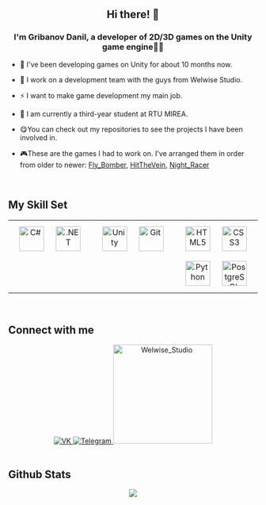 ## **<div align="center">Hi there! 👋</div>**  
  

### <div align="center">I'm Gribanov Danil, a developer of 2D/3D games on the Unity game engine👨‍💻 </div>  
  

- 🔭 I've been developing games on Unity for about 10 months now.  
  

- 🌱 I work on a development team with the guys from Welwise Studio.  
  

- ⚡ I want to make game development my main job.  
  

- 🦾  I am currently a third-year student at RTU MIREA.  
  

- 😋You can check out my repositories to see the projects I have been involved in.
- 🎮These are the games I had to work on. I've arranged them in order from older to newer: <a href="https://play.google.com/store/apps/details?id=com.SugoiDekaiGames">Fly_Bomber</a>, <a href="https://welwise-studio.itch.io/hit-the-vein?secret=uMFjyknbu7LxSUOtRcTmN0T1TlU">HitTheVein</a>,
 <a href="https://yandex.ru/games/preview/221501?draft=true&lang=ru">Night_Racer</a>


  

<br/>  


## My Skill Set  
<table><tr><td valign="top" width="33%">

<div align="center">  
<a href="https://docs.microsoft.com/en-us/dotnet/csharp/" target="_blank"><img style="margin: 10px" src="https://profilinator.rishav.dev/skills-assets/csharp-original.svg" alt="C#" height="50" /></a>  
<a href="https://dotnet.microsoft.com/download/dotnet-framework" target="_blank"><img style="margin: 10px" src="https://profilinator.rishav.dev/skills-assets/dot-net-original-wordmark.svg" alt=".NET" height="50" /></a>  
</div>

</td><td valign="top" width="33%">

<div align="center">  
<a href="https://unity.com/" target="_blank"><img style="margin: 10px" src="https://profilinator.rishav.dev/skills-assets/unity.png" alt="Unity" height="50" /></a>  
<a href="https://github.com/" target="_blank"><img style="margin: 10px" src="https://profilinator.rishav.dev/skills-assets/git-scm-icon.svg" alt="Git" height="50" /></a>  
</div>

</td><td valign="top" width="33%">

<div align="center">  
<a href="https://en.wikipedia.org/wiki/HTML5" target="_blank"><img style="margin: 10px" src="https://profilinator.rishav.dev/skills-assets/html5-original-wordmark.svg" alt="HTML5" height="50" /></a>  
<a href="https://www.w3schools.com/css/" target="_blank"><img style="margin: 10px" src="https://profilinator.rishav.dev/skills-assets/css3-original-wordmark.svg" alt="CSS3" height="50" /></a>  
<a href="https://www.python.org/" target="_blank"><img style="margin: 10px" src="https://profilinator.rishav.dev/skills-assets/python-original.svg" alt="Python" height="50" /></a>  
<a href="https://www.postgresql.org/" target="_blank"><img style="margin: 10px" src="https://profilinator.rishav.dev/skills-assets/postgresql-original-wordmark.svg" alt="PostgreSQL" height="50" /></a>  
</div>

</td></tr></table>  

<br/>  


## Connect with me  
<div align="center">
<a href="https://vk.com/slooner_1" target="_blank">
<img src=https://encrypted-tbn0.gstatic.com/images?q=tbn:ANd9GcRYvD8YoM7pzZqRTw_V1zAPzXAXt1PpB6pkMxmKmKJpcr-o1S0JfSD4LmKjSl4_1-KgCg&usqp=CAU style=for-the-badge&logo=VK&logoColor=white alt=VK style="margin-bottom: 5px;" />
</a>
<a href="https://t.me/Gribnoi17" target="_blank">
<img src=https://dr-rumyantceva.ru/wp-content/uploads/2022/07/maxresdefault-300x169.jpg style=for-the-badge&logo=Telegram&logoColor=white alt=Telegram style="margin-bottom: 5px;" />
</a>
<a href="http://welwisestudio.tilda.ws/" target="_blank">
<img src=https://sun9-76.userapi.com/impg/fOXT6KfO6K_6KMHnaO9HirUn9PEVFKlLZTXgDg/O-M94BY_wos.jpg?size=400x400&quality=95&sign=5d4e50bd4f41426c43ba1164092e6373&type=album width="200" height="200" style=for-the-badge&logo=twitter&logoColor=white alt=Welwise_Studio style="margin-bottom: 5px;" />
</a>  
</div>  
  

<br/>  


## Github Stats  
<div align="center"><img src="https://github-readme-stats.vercel.app/api?username=Gribnoi17&show_icons=true&count_private=true&hide_border=true" align="center" /></div>  

<br/>  

